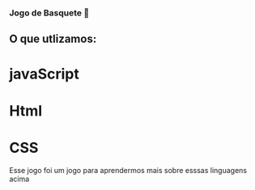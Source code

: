 ### Jogo de Basquete 🏀

## O que utlizamos:
# javaScript
# Html
# CSS

Esse jogo foi um jogo para aprendermos mais sobre esssas linguagens acima  


